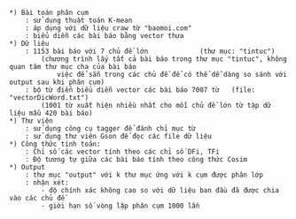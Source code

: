 	*) Bài toán phân cụm	
		: sử dụng thuật toán K-mean 
		: áp dụng với dữ liệu craw từ "baomoi.com"
		: biểu diễn các bài báo bằng vector thưa
	*) Dữ liệu
		: 1153 bài báo với 7 chủ đề lớn 			(thư mục: "tintuc")
			(chương trình lấy tất cả bài báo trong thư mục "tintuc", không quan tâm thư mục cha của bài báo
				việc để sẵn trong các chủ đề để có thể dễ dàng so sánh với output sau khi phân cụm)
		: bộ từ điển biểu diễn vector các bài báo 7007 từ	(file: "vectorDicWord.txt")
			(1001 từ xuất hiện nhiều nhất cho mỗi chủ đề lớn từ tập dữ liệu mẫu 420 bài báo)
	*) Thư viện
		: sử dụng công cụ tagger để đánh chỉ mục từ
		: sử dụng thư viện Gson để đọc các file dữ liệu
	*) Công thức tính toán:
		: Chỉ số các vector tính theo các chỉ số DFi, TFi
		: Độ tương tự giữa các bài báo tính theo công thức Cosim
	*) Output
		: thư mục "output" với k thư mục ứng với k cụm được phân lớp
		: nhận xét: 
			- độ chính xác không cao so với dữ liệu ban đầu đã được chia vào các chủ đề
			- giới hạn số vòng lặp phân cụm 1000 lần
